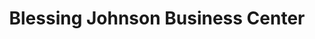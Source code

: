 ---
title: "Blessing Johnson Business Center"
url: /zwedru/blessing-johnson-business-center/
shop: motorcycle
---